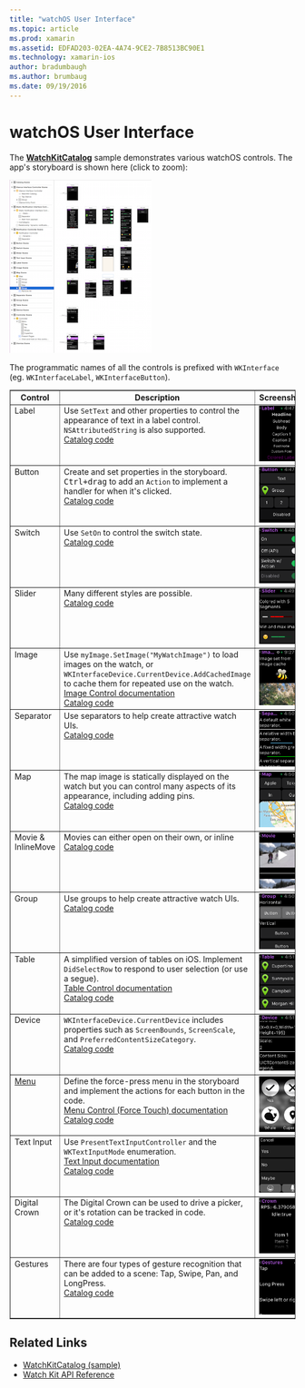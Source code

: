 ```yaml
---
title: "watchOS User Interface"
ms.topic: article
ms.prod: xamarin
ms.assetid: EDFAD203-02EA-4A74-9CE2-7B8513BC90E1
ms.technology: xamarin-ios
author: bradumbaugh
ms.author: brumbaug
ms.date: 09/19/2016
---
```


# watchOS User Interface

The [**WatchKitCatalog**](https://github.com/xamarin/monotouch-samples/tree/master/watchOS/WatchKitCatalog) sample
  demonstrates various watchOS controls. The app's storyboard
  is shown here (click to zoom):

[![](images/storyboard-sml.png "Sample watchOS layout")](images/storyboard.png#lightbox)

The programmatic names of all the controls is prefixed with
  `WKInterface` (eg. `WKInterfaceLabel`, `WKInterfaceButton`).


<table align="center" border="1" cellpadding="1" cellspacing="1">
  <thead>
      <th>
        <strong>Control</strong>
      </th>
      <th>
        <strong>Description</strong>
      </th>
      <th>
        <strong>Screenshot</strong>
      </th>
    </thead>
    <tbody>
    <tr>
      <td valign="top">
        Label
      </td>
      <td valign="top">
        Use <code>SetText</code> and other properties to control the appearance
        of text in a label control. <code>NSAttributedString</code> is also supported.
        <br />
        <a href="https://github.com/xamarin/ios-samples/blob/master/watchOS/WatchKitCatalog/WatchKit3Extension/LabelDetailController.cs">Catalog code</a>
      </td>
      <td>
        <img src="Images/label.png" class="tableimg">
      </td>
    </tr>
    <tr>
      <td valign="top">
        Button
      </td>
      <td valign="top">
        Create and set properties in the storyboard. <kbd>Ctrl+drag</kbd> to
        add an <code>Action</code> to implement a handler for when it's clicked.
        <br />
        <a href="https://github.com/xamarin/ios-samples/blob/master/watchOS/WatchKitCatalog/WatchKit3Extension/ButtonDetailController.cs">Catalog code</a>
      </td>
      <td>
        <img src="Images/button.png" class="tableimg">
      </td>
    </tr>
    <tr>
      <td valign="top">
        Switch
      </td>
      <td valign="top">
        Use <code>SetOn</code> to control the switch state.
        <br />
        <a href="https://github.com/xamarin/ios-samples/blob/master/watchOS/WatchKitCatalog/WatchKit3Extension/SwitchDetailController.cs">Catalog code</a>
      </td>
      <td>
        <img src="Images/switch.png" class="tableimg">
      </td>
    </tr>
    <tr>
      <td valign="top">
        Slider
      </td>
      <td valign="top">
        Many different styles are possible.
        <br />
        <a href="https://github.com/xamarin/ios-samples/blob/master/watchOS/WatchKitCatalog/WatchKit3Extension/SliderDetailController.cs">Catalog code</a>
      </td>
      <td>
        <img src="Images/slider.png" class="tableimg">
      </td>
    </tr>
    <tr>
      <td valign="top">
        Image
      </td>
      <td valign="top">
        Use <code>myImage.SetImage("MyWatchImage")</code>
        to load images on the watch,
        or <code>WKInterfaceDevice.CurrentDevice.AddCachedImage</code> to
        cache them for repeated use on the watch.
        <br />
        <a href="~/ios/watchos/user-interface/image.md">Image Control documentation</a>
        <br />
        <a href="https://github.com/xamarin/ios-samples/blob/master/watchOS/WatchKitCatalog/WatchKit3Extension/ImageDetailController.cs">Catalog code</a>
      </td>
      <td>
        <img src="Images/image.png" class="tableimg">
      </td>
    </tr>
    <tr>
      <td valign="top">
        Separator
      </td>
      <td valign="top">
        Use separators to help create attractive watch UIs.
        <br />
        <a href="https://github.com/xamarin/ios-samples/blob/master/watchOS/WatchKitCatalog/WatchKit3Extension/SeparatorDetailController.cs">Catalog code</a>
      </td>
      <td>
        <img src="Images/separator.png" class="tableimg">
      </td>
    </tr>
    <tr>
      <td valign="top">
        Map
      </td>
      <td valign="top">
        The map image is statically displayed on the watch but you
        can control many aspects of its appearance, including adding
        pins.
        <br />
        <a href="https://github.com/xamarin/ios-samples/blob/master/watchOS/WatchKitCatalog/WatchKit3Extension/MapDetailController.cs">Catalog code</a>
      </td>
      <td>
        <img src="Images/map.png" class="tableimg">
      </td>
    </tr>
    <tr>
      <td valign="top">
        Movie & InlineMove
      </td>
      <td valign="top">
        Movies can either open on their own, or inline
        <br />
        <a href="https://github.com/xamarin/ios-samples/blob/master/watchOS/WatchKitCatalog/WatchKit3Extension/MovieDetailController.cs">Catalog code</a>
      </td>
      <td>
        <img src="Images/movie.png" class="tableimg">
      </td>
    </tr>
    <tr>
      <td valign="top">
        Group
      </td>
      <td valign="top">
        Use groups to help create attractive watch UIs.
        <br />
        <a href="https://github.com/xamarin/ios-samples/blob/master/watchOS/WatchKitCatalog/WatchKit3Extension/GroupDetailController.cs">Catalog code</a>
      </td>
      <td>
        <img src="Images/group.png" class="tableimg">
      </td>
    </tr>
    <tr>
      <td valign="top">
        Table
      </td>
      <td valign="top">
        A simplified version of tables on iOS.
        Implement <code>DidSelectRow</code>
        to respond to user selection (or use a segue).
        <br />
        <a href="~/ios/watchos/user-interface/table.md">Table Control documentation</a>
        <br />
        <a href="https://github.com/xamarin/ios-samples/blob/master/watchOS/WatchKitCatalog/WatchKit3Extension/TableDetailController.cs">Catalog code</a>
      </td>
      <td>
        <img src="Images/table.png" class="tableimg">
      </td>
    </tr>
    <tr>
      <td valign="top">
        Device
      </td>
      <td valign="top">
        <code>WKInterfaceDevice.CurrentDevice</code> includes properties
        such as <code>ScreenBounds</code>, <code>ScreenScale</code>,
        and <code>PreferredContentSizeCategory</code>.
        <br />
        <a href="https://github.com/xamarin/ios-samples/blob/master/watchOS/WatchKitCatalog/WatchKit3Extension/DeviceDetailController.cs">Catalog code</a>
      </td>
      <td>
        <img src="Images/device.png" class="tableimg">
      </td>
    </tr>
    <tr>
      <td valign="top">
        <a href="~/ios/watchos/user-interface/menu.md">Menu</a>
      </td>
      <td valign="top">
        Define the force-press menu in the storyboard
        and implement the actions for each button
        in the code.
        <br />
        <a href="~/ios/watchos/user-interface/menu.md">Menu Control (Force Touch) documentation</a>
        <br />
        <a href="https://github.com/xamarin/ios-samples/blob/master/watchOS/WatchKitCatalog/WatchKit3Extension/ControllerDetailController.cs">Catalog code</a>
      </td>
      <td>
        <img src="Images/controller.png" class="tableimg">
      </td>
    </tr>
    <tr>
      <td valign="top">
        Text Input
      </td>
      <td valign="top">
        Use <code>PresentTextInputController</code> and the
        <code>WKTextInputMode</code> enumeration.
        <br />
        <a href="~/ios/watchos/user-interface/text-input.md">Text Input documentation</a>
        <br />
        <a href="https://github.com/xamarin/ios-samples/blob/master/watchOS/WatchKitCatalog/WatchKit3Extension/TextInputDetailController.cs">Catalog code</a>
      </td>
      <td>
        <img src="Images/textinput.png" class="tableimg">
      </td>
    </tr>
    <tr>
      <td valign="top">
        Digital Crown
      </td>
      <td valign="top">
        The Digital Crown can be used to drive a picker, or it's rotation can be tracked in code.
        <br />
        <a href="https://github.com/xamarin/ios-samples/blob/master/watchOS/WatchKitCatalog/WatchKit3Extension/CrownDetailController.cs">Catalog code</a>
      </td>
      <td>
        <img src="Images/digital-crown.png" class="tableimg">
      </td>
    </tr>
    <tr>
      <td valign="top">
        Gestures
      </td>
      <td valign="top">
        There are four types of gesture recognition that can be added to a scene: Tap, Swipe, Pan, and LongPress.
        <br />
        <a href="https://github.com/xamarin/ios-samples/blob/master/watchOS/WatchKitCatalog/WatchKit3Extension/GestureDetailController.cs">Catalog code</a>
      </td>
      <td>
        <img src="Images/gestures.png" class="tableimg">
      </td>
    </tr>
    </tbody>
</table>



## Related Links

- [WatchKitCatalog (sample)](https://developer.xamarin.com/samples/monotouch/watchOS/WatchKitCatalog/)
- [Watch Kit API Reference](https://developer.xamarin.com/api/namespace/WatchKit/)

